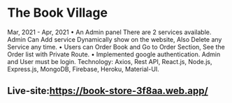 


# The Book Village
Mar, 2021 - Apr, 2021
• An Admin panel There are 2 services available. Admin Can Add service
Dynamically show on the website, Also Delete any Service any time.
• Users can Order Book and Go to Order Section, See the Order list with
Private Route.
• Implemented google authentication. Admin and User must be login.
Technology: Axios, Rest API, React.js, Node.js, Express.js, MongoDB,
Firebase, Heroku, Material-UI.
## Live-site:https://book-store-3f8aa.web.app/
